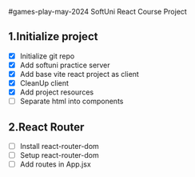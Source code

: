 #games-play-may-2024
SoftUni React Course Project

## 1.Initialize project

- [x] Initialize git repo
- [x] Add softuni practice server
- [x] Add base vite react project as client
- [x] CleanUp client
- [x] Add project resources
- [ ] Separate html into components

## 2.React Router

- [ ] Install react-router-dom
- [ ] Setup react-router-dom
- [ ] Add routes in App.jsx
